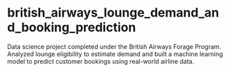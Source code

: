 # british_airways_lounge_demand_and_booking_prediction
Data science project completed under the British Airways Forage Program. Analyzed lounge eligibility to estimate demand and built a machine learning model to predict customer bookings using real-world airline data.
